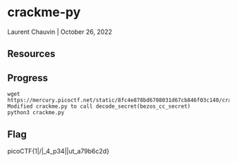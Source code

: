 # crackme-py

Laurent Chauvin | October 26, 2022

## Resources

## Progress

```
wget https://mercury.picoctf.net/static/8fc4e878bd6708031d67cb846f03c140/crackme.py
Modified crackme.py to call decode_secret(bezos_cc_secret)
python3 crackme.py
```

## Flag

picoCTF{1|\/|_4_p34|\|ut_a79b6c2d}
